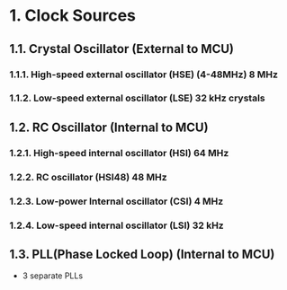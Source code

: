 # 1. Clock Sources

## 1.1. Crystal Oscillator (External to MCU)
### 1.1.1. High-speed external oscillator (HSE) (4-48MHz) 8 MHz

### 1.1.2. Low-speed external oscillator (LSE) 32 kHz crystals

## 1.2. RC Oscillator (Internal to MCU)
### 1.2.1. High-speed internal oscillator (HSI) 64 MHz
### 1.2.2. RC oscillator (HSI48) 48 MHz
### 1.2.3. Low-power Internal oscillator (CSI) 4 MHz
### 1.2.4. Low-speed internal oscillator (LSI) 32 kHz

## 1.3. PLL(Phase Locked Loop) (Internal to MCU)
- 3 separate PLLs
